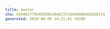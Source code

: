 ```yaml
---
title: master
sha: 659481f79549258e20a6137cbe9d48beb5b1017a
generated: 2018-08-09 14:21:41 +0200
---
```

